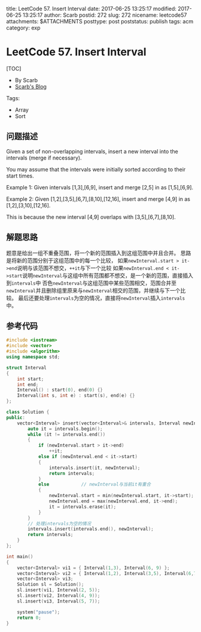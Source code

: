title: LeetCode 57. Insert Interval
date: 2017-06-25 13:25:17
modified: 2017-06-25 13:25:17
author: Scarb
postid: 272
slug: 272
nicename: leetcode57
attachments: $ATTACHMENTS
posttype: post
poststatus: publish
tags: acm
category: exp

# LeetCode 57. Insert Interval
[TOC]

- By Scarb
- [Scarb's Blog](http://115.28.48.229/wordpress/)


Tags:

- Array
- Sort


## 问题描述

Given a set of non-overlapping intervals, insert a new interval into the intervals (merge if necessary).

You may assume that the intervals were initially sorted according to their start times.

Example 1:
Given intervals [1,3],[6,9], insert and merge [2,5] in as [1,5],[6,9].

Example 2:
Given [1,2],[3,5],[6,7],[8,10],[12,16], insert and merge [4,9] in as [1,2],[3,10],[12,16].

This is because the new interval [4,9] overlaps with [3,5],[6,7],[8,10].

## 解题思路
题意是给出一组不重叠范围，将一个新的范围插入到这组范围中并且合并。
思路是将新的范围分别于这组范围中的每一个比较，
如果`newInterval.start > it->end`说明与该范围不想交，`++it`与下一个比较
如果`newInterval.end < it->start`说明`newInterval`与这组中所有范围都不想交，是一个新的范围，直接插入到`intervals`中
否色`newInterval`与这组范围中某些范围相交，范围合并至`newInterval`并且删除组里原来与`newInterval`相交的范围，并继续与下一个比较。
最后还要处理`intervals`为空的情况，直接将`newInterval`插入`intervals`中。

## 参考代码
```C++
#include <iostream>
#include <vector>
#include <algorithm>
using namespace std;

struct Interval
{
	int start;
	int end;
	Interval() : start(0), end(0) {}
	Interval(int s, int e) : start(s), end(e) {}
};

class Solution {
public:
	vector<Interval> insert(vector<Interval>& intervals, Interval newInterval) {
		auto it = intervals.begin();
		while (it != intervals.end())
		{
			if (newInterval.start > it->end)
				++it;
			else if (newInterval.end < it->start)
			{
				intervals.insert(it, newInterval);
				return intervals;
			}
			else			// newInterval与当前it有重合
			{
				newInterval.start = min(newInterval.start, it->start);
				newInterval.end = max(newInterval.end, it->end);
				it = intervals.erase(it);
			}
		}
		// 处理intervals为空的情况
		intervals.insert(intervals.end(), newInterval);
		return intervals;
	}
};

int main()
{
	vector<Interval> vi1 = { Interval(1,3), Interval(6, 9) };
	vector<Interval> vi2 = { Interval(1,2), Interval(3,5), Interval(6,7), Interval(8,10), Interval(12,16) };
	vector<Interval> vi3;
	Solution sl = Solution();
	sl.insert(vi1, Interval(2, 5));
	sl.insert(vi2, Interval(4, 9));
	sl.insert(vi3, Interval(5, 7));

	system("pause");
	return 0;
}
```